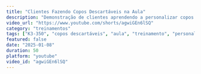 ```yaml
---
title: "Clientes Fazendo Copos Descartáveis na Aula"
description: "Demonstração de clientes aprendendo a personalizar copos descartáveis com a K3-350 durante treinamento presencial."
video_url: "https://www.youtube.com/shorts/agwiGEn6lSQ"
category: "treinamentos"
tags: ["K3-350", "copos descartáveis", "aula", "treinamento", "personalização"]
featured: false
date: "2025-01-08"
duration: 50
platform: "youtube"
video_id: "agwiGEn6lSQ"
---
```


